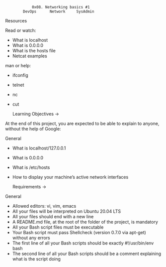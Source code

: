 				0x08. Networking basics #1
			DevOps		Network		SysAdmin

Resources

Read or watch:
- What is localhost
- What is 0.0.0.0
- What is the hosts file
- Netcat examples

man or help:
* ifconfig
* telnet
* nc
* cut

	Learning Objectives ->

At the end of this project, you are expected to be able to explain to anyone, without the help of Google:

General
- What is localhost/127.0.0.1
- What is 0.0.0.0
- What is /etc/hosts
- How to display your machine’s active network interfaces

	Requirements ->

General
* Allowed editors: vi, vim, emacs
* All your files will be interpreted on Ubuntu 20.04 LTS
* All your files should end with a new line
* A README.md file, at the root of the folder of the project, is mandatory
* All your Bash script files must be executable
* Your Bash script must pass Shellcheck (version 0.7.0 via apt-get) without any errors
* The first line of all your Bash scripts should be exactly #!/usr/bin/env bash
* The second line of all your Bash scripts should be a comment explaining what is the script doing
